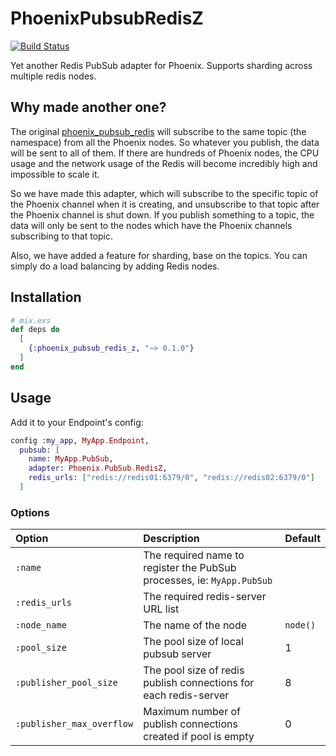 # PhoenixPubsubRedisZ

[![Build Status](https://travis-ci.org/cctiger36/phoenix_pubsub_redis_z.svg?branch=master)](https://travis-ci.org/cctiger36/phoenix_pubsub_redis_z)

Yet another Redis PubSub adapter for Phoenix. Supports sharding across multiple redis nodes.

## Why made another one?

The original [phoenix_pubsub_redis](https://github.com/phoenixframework/phoenix_pubsub_redis) will subscribe to the same topic (the namespace) from all the Phoenix nodes. So whatever you publish, the data will be sent to all of them. If there are hundreds of Phoenix nodes, the CPU usage and the network usage of the Redis will become incredibly high and impossible to scale it.

So we have made this adapter, which will subscribe to the specific topic of the Phoenix channel when it is creating, and unsubscribe to that topic after the Phoenix channel is shut down. If you publish something to a topic, the data will only be sent to the nodes which have the Phoenix channels subscribing to that topic.

Also, we have added a feature for sharding, base on the topics. You can simply do a load balancing by adding Redis nodes.

## Installation

```elixir
# mix.exs
def deps do
  [
    {:phoenix_pubsub_redis_z, "~> 0.1.0"}
  ]
end
```

## Usage

Add it to your Endpoint's config:
```elixir
config :my_app, MyApp.Endpoint,
  pubsub: [
    name: MyApp.PubSub,
    adapter: Phoenix.PubSub.RedisZ,
    redis_urls: ["redis://redis01:6379/0", "redis://redis02:6379/0"]
  ]
```

### Options

| Option                    | Description                                                            | Default  |
| :------------------------ | :--------------------------------------------------------------------- | :------- |
| `:name`                   | The required name to register the PubSub processes, ie: `MyApp.PubSub` |          |
| `:redis_urls`             | The required redis-server URL list                                     |          |
| `:node_name`              | The name of the node                                                   | `node()` |
| `:pool_size`              | The pool size of local pubsub server                                   | 1        |
| `:publisher_pool_size`    | The pool size of redis publish connections for each redis-server       | 8        |
| `:publisher_max_overflow` | Maximum number of publish connections created if pool is empty         | 0        |
